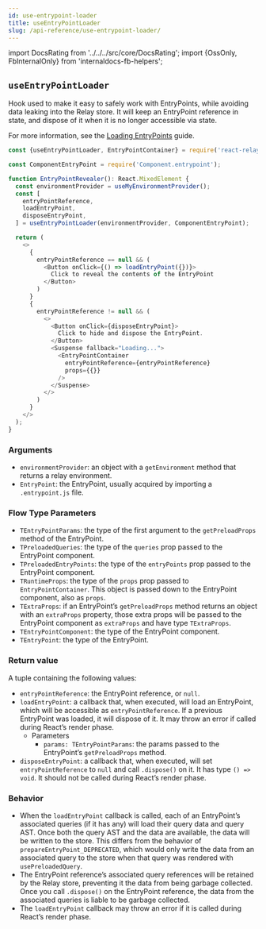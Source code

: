 ```yaml
---
id: use-entrypoint-loader
title: useEntryPointLoader
slug: /api-reference/use-entrypoint-loader/
---
```


import DocsRating from '../../../src/core/DocsRating';
import {OssOnly, FbInternalOnly} from 'internaldocs-fb-helpers';

## `useEntryPointLoader`

Hook used to make it easy to safely work with EntryPoints, while avoiding data leaking into the Relay store. It will keep an EntryPoint reference in state, and dispose of it when it is no longer accessible via state.

<FbInternalOnly>

For more information, see the [Loading EntryPoints](https://www.internalfb.com/intern/wiki/Relay/Guides/entry-points/#loading-entrypoints) guide.

</FbInternalOnly>

```js
const {useEntryPointLoader, EntryPointContainer} = require('react-relay');

const ComponentEntryPoint = require('Component.entrypoint');

function EntryPointRevealer(): React.MixedElement {
  const environmentProvider = useMyEnvironmentProvider();
  const [
    entryPointReference,
    loadEntryPoint,
    disposeEntryPoint,
  ] = useEntryPointLoader(environmentProvider, ComponentEntryPoint);

  return (
    <>
      {
        entryPointReference == null && (
          <Button onClick={() => loadEntryPoint({})}>
            Click to reveal the contents of the EntryPoint
          </Button>
        )
      }
      {
        entryPointReference != null && (
          <>
            <Button onClick={disposeEntryPoint}>
              Click to hide and dispose the EntryPoint.
            </Button>
            <Suspense fallback="Loading...">
              <EntryPointContainer
                entryPointReference={entryPointReference}
                props={{}}
              />
            </Suspense>
          </>
        )
      }
    </>
  );
}
```

### Arguments

* `environmentProvider`: an object with a `getEnvironment` method that returns a relay environment.
* `EntryPoint`: the EntryPoint, usually acquired by importing a `.entrypoint.js` file.

### Flow Type Parameters

* `TEntryPointParams`: the type of the first argument to the `getPreloadProps` method of the EntryPoint.
* `TPreloadedQueries`: the type of the `queries` prop passed to the EntryPoint component.
* `TPreloadedEntryPoints`: the type of the `entryPoints` prop passed to the EntryPoint component.
* `TRuntimeProps`: the type of the `props` prop passed to `EntryPointContainer`. This object is passed down to the EntryPoint component, also as `props`.
* `TExtraProps`: if an EntryPoint’s `getPreloadProps` method returns an object with an `extraProps` property, those extra props will be passed to the EntryPoint component as `extraProps` and have type `TExtraProps`.
* `TEntryPointComponent`: the type of the EntryPoint component.
* `TEntryPoint`: the type of the EntryPoint.

### Return value

A tuple containing the following values:

* `entryPointReference`: the EntryPoint reference, or `null`.
* `loadEntryPoint`: a callback that, when executed, will load an EntryPoint, which will be accessible as `entryPointReference`. If a previous EntryPoint was loaded, it will dispose of it. It may throw an error if called during React’s render phase.
    * Parameters
        * `params: TEntryPointParams`: the params passed to the EntryPoint’s `getPreloadProps` method.
* `disposeEntryPoint`: a callback that, when executed, will set `entryPointReference` to `null` and call `.dispose()` on it. It has type `() => void`. It should not be called during React’s render phase.

### Behavior

* When the `loadEntryPoint` callback is called, each of an EntryPoint’s associated queries (if it has any) will load their query data and query AST. Once both the query AST and the data are available, the data will be written to the store. This differs from the behavior of `prepareEntryPoint_DEPRECATED`, which would only write the data from an associated query to the store when that query was rendered with `usePreloadedQuery`.
* The EntryPoint reference’s associated query references will be retained by the Relay store, preventing it the data from being garbage collected. Once you call `.dispose()` on the EntryPoint reference, the data from the associated queries is liable to be garbage collected.
* The `loadEntryPoint` callback may throw an error if it is called during React’s render phase.


<DocsRating />
